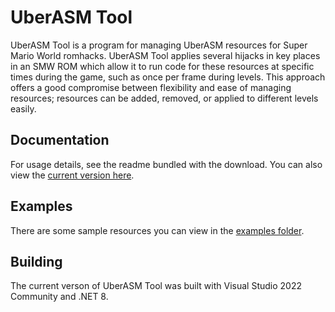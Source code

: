 # UberASM Tool
UberASM Tool is a program for managing UberASM resources for Super Mario World romhacks.  UberASM Tool applies several hijacks in key places in an SMW ROM which allow it to run code for these resources at specific times during the game, such as once per frame during levels. This approach offers a good compromise between flexibility and ease of managing resources; resources can be added, removed, or applied to different levels easily.

## Documentation
For usage details, see the readme bundled with the download.  You can also view the [current version here](https://fernap.github.io/UberASMTool/readme_2_1.html).

## Examples
There are some sample resources you can view in the [examples folder](examples).

## Building
The current verson of UberASM Tool was built with Visual Studio 2022 Community and .NET 8.
